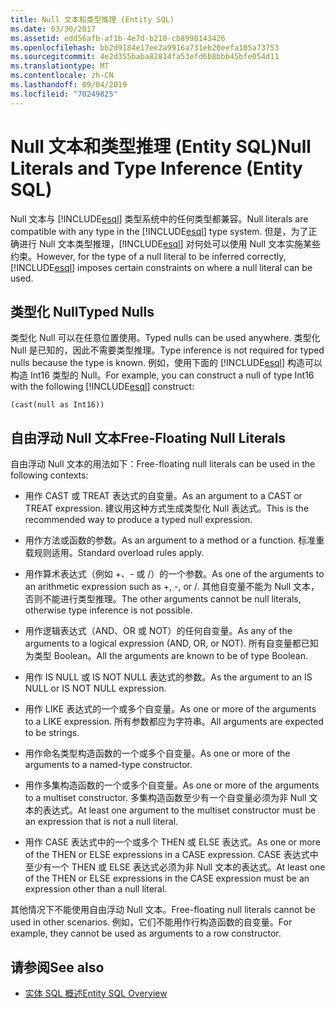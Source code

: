 ```yaml
---
title: Null 文本和类型推理 (Entity SQL)
ms.date: 03/30/2017
ms.assetid: edd56afb-af1b-4e7d-b210-cb8998143426
ms.openlocfilehash: bb2d9184e17ee2a9916a731eb20eefa105a73753
ms.sourcegitcommit: 4e2d355baba82814fa53efd6b8bbb45bfe054d11
ms.translationtype: MT
ms.contentlocale: zh-CN
ms.lasthandoff: 09/04/2019
ms.locfileid: "70249825"
---
```

# <a name="null-literals-and-type-inference-entity-sql"></a><span data-ttu-id="9aca4-102">Null 文本和类型推理 (Entity SQL)</span><span class="sxs-lookup"><span data-stu-id="9aca4-102">Null Literals and Type Inference (Entity SQL)</span></span>
<span data-ttu-id="9aca4-103">Null 文本与 [!INCLUDE[esql](../../../../../../includes/esql-md.md)] 类型系统中的任何类型都兼容。</span><span class="sxs-lookup"><span data-stu-id="9aca4-103">Null literals are compatible with any type in the [!INCLUDE[esql](../../../../../../includes/esql-md.md)] type system.</span></span> <span data-ttu-id="9aca4-104">但是，为了正确进行 Null 文本类型推理，[!INCLUDE[esql](../../../../../../includes/esql-md.md)] 对何处可以使用 Null 文本实施某些约束。</span><span class="sxs-lookup"><span data-stu-id="9aca4-104">However, for the type of a null literal to be inferred correctly, [!INCLUDE[esql](../../../../../../includes/esql-md.md)] imposes certain constraints on where a null literal can be used.</span></span>  
  
## <a name="typed-nulls"></a><span data-ttu-id="9aca4-105">类型化 Null</span><span class="sxs-lookup"><span data-stu-id="9aca4-105">Typed Nulls</span></span>  
 <span data-ttu-id="9aca4-106">类型化 Null 可以在任意位置使用。</span><span class="sxs-lookup"><span data-stu-id="9aca4-106">Typed nulls can be used anywhere.</span></span> <span data-ttu-id="9aca4-107">类型化 Null 是已知的，因此不需要类型推理。</span><span class="sxs-lookup"><span data-stu-id="9aca4-107">Type inference is not required for typed nulls because the type is known.</span></span> <span data-ttu-id="9aca4-108">例如，使用下面的 [!INCLUDE[esql](../../../../../../includes/esql-md.md)] 构造可以构造 Int16 类型的 Null。</span><span class="sxs-lookup"><span data-stu-id="9aca4-108">For example, you can construct a null of type Int16 with the following [!INCLUDE[esql](../../../../../../includes/esql-md.md)] construct:</span></span>  
  
 `(cast(null as Int16))`  
  
## <a name="free-floating-null-literals"></a><span data-ttu-id="9aca4-109">自由浮动 Null 文本</span><span class="sxs-lookup"><span data-stu-id="9aca4-109">Free-Floating Null Literals</span></span>  
 <span data-ttu-id="9aca4-110">自由浮动 Null 文本的用法如下：</span><span class="sxs-lookup"><span data-stu-id="9aca4-110">Free-floating null literals can be used in the following contexts:</span></span>  
  
- <span data-ttu-id="9aca4-111">用作 CAST 或 TREAT 表达式的自变量。</span><span class="sxs-lookup"><span data-stu-id="9aca4-111">As an argument to a CAST or TREAT expression.</span></span> <span data-ttu-id="9aca4-112">建议用这种方式生成类型化 Null 表达式。</span><span class="sxs-lookup"><span data-stu-id="9aca4-112">This is the recommended way to produce a typed null expression.</span></span>  
  
- <span data-ttu-id="9aca4-113">用作方法或函数的参数。</span><span class="sxs-lookup"><span data-stu-id="9aca4-113">As an argument to a method or a function.</span></span> <span data-ttu-id="9aca4-114">标准重载规则适用。</span><span class="sxs-lookup"><span data-stu-id="9aca4-114">Standard overload rules apply.</span></span>  
  
- <span data-ttu-id="9aca4-115">用作算术表达式（例如 +、- 或 /）的一个参数。</span><span class="sxs-lookup"><span data-stu-id="9aca4-115">As one of the arguments to an arithmetic expression such as +, -, or /.</span></span> <span data-ttu-id="9aca4-116">其他自变量不能为 Null 文本，否则不能进行类型推理。</span><span class="sxs-lookup"><span data-stu-id="9aca4-116">The other arguments cannot be null literals, otherwise type inference is not possible.</span></span>  
  
- <span data-ttu-id="9aca4-117">用作逻辑表达式（AND、OR 或 NOT）的任何自变量。</span><span class="sxs-lookup"><span data-stu-id="9aca4-117">As any of the arguments to a logical expression (AND, OR, or NOT).</span></span> <span data-ttu-id="9aca4-118">所有自变量都已知为类型 Boolean。</span><span class="sxs-lookup"><span data-stu-id="9aca4-118">All the arguments are known to be of type Boolean.</span></span>  
  
- <span data-ttu-id="9aca4-119">用作 IS NULL 或 IS NOT NULL 表达式的参数。</span><span class="sxs-lookup"><span data-stu-id="9aca4-119">As the argument to an IS NULL or IS NOT NULL expression.</span></span>  
  
- <span data-ttu-id="9aca4-120">用作 LIKE 表达式的一个或多个自变量。</span><span class="sxs-lookup"><span data-stu-id="9aca4-120">As one or more of the arguments to a LIKE expression.</span></span> <span data-ttu-id="9aca4-121">所有参数都应为字符串。</span><span class="sxs-lookup"><span data-stu-id="9aca4-121">All arguments are expected to be strings.</span></span>  
  
- <span data-ttu-id="9aca4-122">用作命名类型构造函数的一个或多个自变量。</span><span class="sxs-lookup"><span data-stu-id="9aca4-122">As one or more of the arguments to a named-type constructor.</span></span>  
  
- <span data-ttu-id="9aca4-123">用作多集构造函数的一个或多个自变量。</span><span class="sxs-lookup"><span data-stu-id="9aca4-123">As one or more of the arguments to a multiset constructor.</span></span> <span data-ttu-id="9aca4-124">多集构造函数至少有一个自变量必须为非 Null 文本的表达式。</span><span class="sxs-lookup"><span data-stu-id="9aca4-124">At least one argument to the multiset constructor must be an expression that is not a null literal.</span></span>  
  
- <span data-ttu-id="9aca4-125">用作 CASE 表达式中的一个或多个 THEN 或 ELSE 表达式。</span><span class="sxs-lookup"><span data-stu-id="9aca4-125">As one or more of the THEN or ELSE expressions in a CASE expression.</span></span> <span data-ttu-id="9aca4-126">CASE 表达式中至少有一个 THEN 或 ELSE 表达式必须为非 Null 文本的表达式。</span><span class="sxs-lookup"><span data-stu-id="9aca4-126">At least one of the THEN or ELSE expressions in the CASE expression must be an expression other than a null literal.</span></span>  
  
 <span data-ttu-id="9aca4-127">其他情况下不能使用自由浮动 Null 文本。</span><span class="sxs-lookup"><span data-stu-id="9aca4-127">Free-floating null literals cannot be used in other scenarios.</span></span> <span data-ttu-id="9aca4-128">例如，它们不能用作行构造函数的自变量。</span><span class="sxs-lookup"><span data-stu-id="9aca4-128">For example,  they cannot be used as arguments to a row constructor.</span></span>  
  
## <a name="see-also"></a><span data-ttu-id="9aca4-129">请参阅</span><span class="sxs-lookup"><span data-stu-id="9aca4-129">See also</span></span>

- [<span data-ttu-id="9aca4-130">实体 SQL 概述</span><span class="sxs-lookup"><span data-stu-id="9aca4-130">Entity SQL Overview</span></span>](entity-sql-overview.md)
